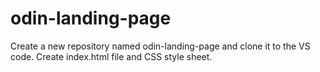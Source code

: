 # odin-landing-page

Create a new repository named odin-landing-page and clone it to the VS code.
Create index.html file and CSS style sheet.
